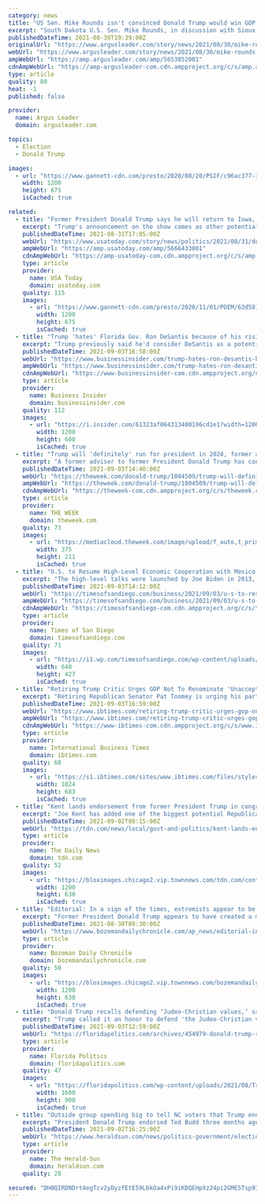 ```yaml
---
category: news
title: "US Sen. Mike Rounds isn't convinced Donald Trump would win GOP nomination in 2024 election"
excerpt: "South Dakota U.S. Sen. Mike Rounds, in discussion with Sioux Falls Rotarians, speculated what might lie ahead for the Republican Party for 2024."
publishedDateTime: 2021-08-30T19:39:00Z
originalUrl: "https://www.argusleader.com/story/news/2021/08/30/mike-rounds-2024-election-donald-trump-kristi-noem-republican-nomination-speculation/5653852001/"
webUrl: "https://www.argusleader.com/story/news/2021/08/30/mike-rounds-2024-election-donald-trump-kristi-noem-republican-nomination-speculation/5653852001/"
ampWebUrl: "https://amp.argusleader.com/amp/5653852001"
cdnAmpWebUrl: "https://amp-argusleader-com.cdn.ampproject.org/c/s/amp.argusleader.com/amp/5653852001"
type: article
quality: 80
heat: -1
published: false

provider:
  name: Argus Leader
  domain: argusleader.com

topics:
  - Election
  - Donald Trump

images:
  - url: "https://www.gannett-cdn.com/presto/2020/08/20/PSIF/c96ac377-3e03-4c86-a475-a751d7dde2e0-Rounds_ChamberOfCommerce_003.JPG?auto=webp&crop=5759,3240,x0,y292&format=pjpg&width=1200"
    width: 1200
    height: 675
    isCached: true

related:
  - title: "Former President Donald Trump says he will return to Iowa, adding grist to 2024 speculation"
    excerpt: "Trump's announcement on the show comes as other potential Republican presidential contenders are already making trips to Iowa."
    publishedDateTime: 2021-08-31T17:05:00Z
    webUrl: "https://www.usatoday.com/story/news/politics/2021/08/31/donald-trump-says-he-will-rally-iowa-stoking-2024-speculation/5666433001/"
    ampWebUrl: "https://amp.usatoday.com/amp/5666433001"
    cdnAmpWebUrl: "https://amp-usatoday-com.cdn.ampproject.org/c/s/amp.usatoday.com/amp/5666433001"
    type: article
    provider:
      name: USA Today
      domain: usatoday.com
    quality: 115
    images:
      - url: "https://www.gannett-cdn.com/presto/2020/11/01/PDEM/63d5811d-248f-4d1b-a046-a644d1ea0203-AP20306724939532.jpg?auto=webp&crop=5999,3375,x0,y305&format=pjpg&width=1200"
        width: 1200
        height: 675
        isCached: true
  - title: "Trump 'hates' Florida Gov. Ron DeSantis because of his rising popularity in the GOP, report says"
    excerpt: "Trump previously said he'd consider DeSantis as a potential running mate if he decides to run for president in 2024."
    publishedDateTime: 2021-09-03T16:58:00Z
    webUrl: "https://www.businessinsider.com/trump-hates-ron-desantis-because-of-his-popularity-report-2021-9"
    ampWebUrl: "https://www.businessinsider.com/trump-hates-ron-desantis-because-of-his-popularity-report-2021-9?amp"
    cdnAmpWebUrl: "https://www-businessinsider-com.cdn.ampproject.org/c/s/www.businessinsider.com/trump-hates-ron-desantis-because-of-his-popularity-report-2021-9?amp"
    type: article
    provider:
      name: Business Insider
      domain: businessinsider.com
    quality: 112
    images:
      - url: "https://i.insider.com/61323af064313400196cd1e1?width=1200&format=jpeg"
        width: 1200
        height: 600
        isCached: true
  - title: "Trump will 'definitely' run for president in 2024, former adviser predicts"
    excerpt: "A former adviser to former President Donald Trump has confidently declared there's nearly a 100 percent chance he'll seek another term as president. Jason Miller, who served as senior adviser to Trump's 2020 campaign,"
    publishedDateTime: 2021-09-03T14:40:00Z
    webUrl: "https://theweek.com/donald-trump/1004509/trump-will-definitely-run-for-president-in-2024-former-adviser-predicts"
    ampWebUrl: "https://theweek.com/donald-trump/1004509/trump-will-definitely-run-for-president-in-2024-former-adviser-predicts?amp"
    cdnAmpWebUrl: "https://theweek-com.cdn.ampproject.org/c/s/theweek.com/donald-trump/1004509/trump-will-definitely-run-for-president-in-2024-former-adviser-predicts?amp"
    type: article
    provider:
      name: THE WEEK
      domain: theweek.com
    quality: 73
    images:
      - url: "https://mediacloud.theweek.com/image/upload/f_auto,t_primary-image-mobile@1/v1630678687/GettyImages-1057825656%20%281%29.jpg"
        width: 375
        height: 211
        isCached: true
  - title: "U.S. to Resume High-Level Economic Cooperation with Mexico That Trump Suspended"
    excerpt: "The high-level talks were launched by Joe Biden in 2013, when he served as vice president under Barack Obama but were suspended under Trump."
    publishedDateTime: 2021-09-03T14:12:00Z
    webUrl: "https://timesofsandiego.com/business/2021/09/03/u-s-to-resume-high-level-economic-cooperation-with-mexico-that-trump-suspended/"
    ampWebUrl: "https://timesofsandiego.com/business/2021/09/03/u-s-to-resume-high-level-economic-cooperation-with-mexico-that-trump-suspended/"
    cdnAmpWebUrl: "https://timesofsandiego-com.cdn.ampproject.org/c/s/timesofsandiego.com/business/2021/09/03/u-s-to-resume-high-level-economic-cooperation-with-mexico-that-trump-suspended/"
    type: article
    provider:
      name: Times of San Diego
      domain: timesofsandiego.com
    quality: 71
    images:
      - url: "https://i1.wp.com/timesofsandiego.com/wp-content/uploads/2017/04/Otay-Trucks-e1527595766485.jpg?fit=640%2C427&ssl=1"
        width: 640
        height: 427
        isCached: true
  - title: "Retiring Trump Critic Urges GOP Not To Renominate 'Unacceptable' Ex-President In 2024"
    excerpt: "Retiring Republican Senator Pat Toomey is urging his party to become a \"party of ideas\" over that of an individual."
    publishedDateTime: 2021-09-03T16:59:00Z
    webUrl: "https://www.ibtimes.com/retiring-trump-critic-urges-gop-not-renominate-unacceptable-ex-president-2024-3287869"
    ampWebUrl: "https://www.ibtimes.com/retiring-trump-critic-urges-gop-not-renominate-unacceptable-ex-president-2024-3287869?amp=1"
    cdnAmpWebUrl: "https://www-ibtimes-com.cdn.ampproject.org/c/s/www.ibtimes.com/retiring-trump-critic-urges-gop-not-renominate-unacceptable-ex-president-2024-3287869?amp=1"
    type: article
    provider:
      name: International Business Times
      domain: ibtimes.com
    quality: 68
    images:
      - url: "https://s1.ibtimes.com/sites/www.ibtimes.com/files/styles/full/public/2021/07/16/gevers-managed-to-access-trumps-twitter-account-twice.jpg"
        width: 1024
        height: 683
        isCached: true
  - title: "Kent lands endorsement from former President Trump in congressional campaign"
    excerpt: "Joe Kent has added one of the biggest potential Republican endorsements to his campaign to take Jaime Herrera Beutler's seat in the House of Representatives: President Donald Trump."
    publishedDateTime: 2021-09-02T00:15:00Z
    webUrl: "https://tdn.com/news/local/govt-and-politics/kent-lands-endorsement-from-former-president-trump-in-congressional-campaign/article_97c2b1ff-101d-565d-b6d7-b79c0a965ebf.html"
    type: article
    provider:
      name: The Daily News
      domain: tdn.com
    quality: 52
    images:
      - url: "https://bloximages.chicago2.vip.townnews.com/tdn.com/content/tncms/custom/image/3f2525f4-c54d-11ea-acb2-93abb9ea72c7.jpg"
        width: 1200
        height: 630
        isCached: true
  - title: "Editorial: In a sign of the times, extremists appear to be turning against Trump"
    excerpt: "Former President Donald Trump appears to have created a monster he can no longer control. He inspired violent rebellion, and now the rebels are turning against him. He inspired pandemic"
    publishedDateTime: 2021-08-30T09:30:00Z
    webUrl: "https://www.bozemandailychronicle.com/ap_news/editorial-in-a-sign-of-the-times-extremists-appear-to-be-turning-against-trump/article_515c0a51-f500-5bb1-ad93-413eee00518e.html"
    type: article
    provider:
      name: Bozeman Daily Chronicle
      domain: bozemandailychronicle.com
    quality: 50
    images:
      - url: "https://bloximages.chicago2.vip.townnews.com/bozemandailychronicle.com/content/tncms/custom/image/2ffee154-edef-11e4-a572-ab4a61dde6eb.png"
        width: 1200
        height: 630
        isCached: true
  - title: "Donald Trump recalls defending ‘Judeo-Christian values,’ says religion is under attack"
    excerpt: "Trump called it an honor to defend 'the Judeo-Christian values and principles of our nation's founding.' Former President Donald Trump fielded questions Thursday from religious leaders on a call with a group meant to shore up support from evangelical Christians."
    publishedDateTime: 2021-09-03T12:59:00Z
    webUrl: "https://floridapolitics.com/archives/454979-donald-trump-recalls-defending-judeo-christian-values-says-religion-is-under-attack/"
    type: article
    provider:
      name: Florida Politics
      domain: floridapolitics.com
    quality: 47
    images:
      - url: "https://floridapolitics.com/wp-content/uploads/2021/08/Trump-ap-photo.jpg"
        width: 1600
        height: 900
        isCached: true
  - title: "Outside group spending big to tell NC voters that Trump endorsed Budd in Senate race"
    excerpt: "President Donald Trump endorsed Ted Budd three months ago in North Carolina’s 2022 U.S. Senate race. Now one of Budd’s biggest political backers is spending $3 million to make sure Republicans in the state are aware of Trump’s endorsement."
    publishedDateTime: 2021-09-02T16:25:00Z
    webUrl: "https://www.heraldsun.com/news/politics-government/election/article253939118.html"
    type: article
    provider:
      name: The Herald-Sun
      domain: heraldsun.com
    quality: 28

secured: "DH0QIRDNDrt4egTcv2yDyzfEtE59LbkOa4xPi9iKDQEHpXz24pi2GME5Tsp9I77QxS5IyWCmWtN3L4KRMiPjtCeY4m0reaFE7o5m5WFbDH6TemCV9mVcxOuha1NWS9Paro+/28ACQQJl2szoJTpDnog58LcoRbbRxrSYFCGeXIqKtffT+16vqNnrMoRJY5wV1tuh/geXMiYq/8KqRRrFO1Hv1k3cu6B6DDIyDY0UT7M5+7TxwbJW6UXdtzvVX2Pw2EiqGj87hvMeu5TDmxH5nKcs0XS3ZO0xmTcUY1dl0lChS6fz52pdrd30n1zCwDuV6vpJ5QWSviYNjn2taJa/vHe8hSnaS6qYcmGV+gVx91Y=;0ntHC1gyV0mqPkTIcrMYlA=="
---
```


